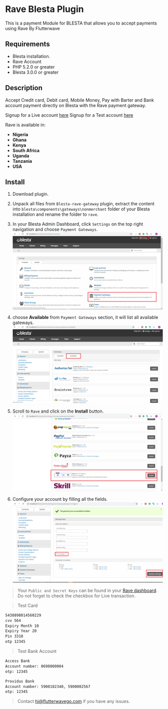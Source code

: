 # Rave Blesta Plugin #

This is a payment Module for BLESTA that allows you to accept payments using Rave By Flutterwave

## Requirements ##

* Blesta installation.
* Rave Account
* PHP 5.2.0 or greater
* Blesta 3.0.0 or greater

## Description ##

Accept Credit card, Debit card, Mobile Money, Pay with Barter and Bank account payment directly on Blesta with the Rave payment gateway.

Signup for a Live account [here](https://rave.flutterwave.com)
Signup for a Test account [here](https://ravesandbox.flutterwave.com)

Rave is available in:

* __Nigeria__
* __Ghana__
* __Kenya__
* __South Africa__
* __Uganda__
* __Tanzania__
* __USA__

## Install ##

1. Download plugin.

2. Unpack all files from ```Blesta-rave-gateway``` plugin, extract the content into ```blesta\components\gateways\nonmerchant``` folder of your Blesta installation and rename the folder to ```rave```.

3. In your Blesta Admin Dashboard, click ```Settings``` on the top right navigation and choose ```Payment Gateways```.![Rave Installation Screenshot](views/default/images/admin.png)

4. choose **Available** from ```Payment Gateways``` section, it will list all available gateways. ![Rave Installation Screenshot](views/default/images/Available_gateway.png)

5. Scroll to ```Rave``` and click on the **Install** button. ![Rave Installation Screenshot](views/default/images/Rave.png)

6. Configure your account by filling all the fields. ![Rave Installation Screenshot](views/default/images/configure_rave.png)

  >Your ```Public and Secret Keys``` can be found in your [Rave dashboard](https://support.flutterwave.com/article/138-my-api-keys). Do not forget to check the checkbox for Live transaction.


>Test Card

```bash
5438898014560229
cvv 564
Expiry Month 10
Expiry Year 20
Pin 3310
otp 12345
```

>Test Bank Account

```bash
Access Bank
Account number: 0690000004
otp: 12345
```

```bash
Providus Bank
Account number: 5900102340, 5900002567
otp: 12345
```

> Contact [hi@flutterwavego.com](hi@flutterwavego.com) if you have any issues.
